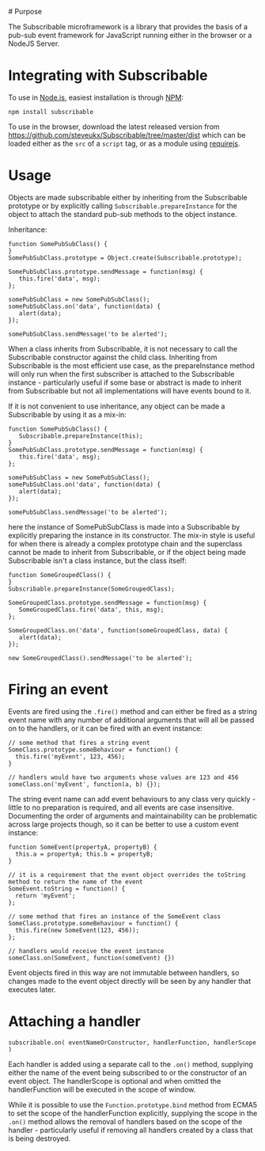 # Purpose

The Subscribable microframework is a library that provides the basis of a pub-sub event framework for JavaScript running
either in the browser or a NodeJS Server.

Integrating with Subscribable
=============================

To use in [Node.js](http://nodejs.org), easiest installation is through [NPM](http://npmjs.org):

    npm install subscribable

To use in the browser, download the latest released version from https://github.com/steveukx/Subscribable/tree/master/dist
which can be loaded either as the `src` of a `script` tag, or as a module using [requirejs](http://requirejs.org).

# Usage

Objects are made subscribable either by inheriting from the Subscribable prototype or by explicitly calling
`Subscribable.prepareInstance` for the object to attach the standard pub-sub methods to the object instance.

Inheritance:

    function SomePubSubClass() {
    }
    SomePubSubClass.prototype = Object.create(Subscribable.prototype);

    SomePubSubClass.prototype.sendMessage = function(msg) {
       this.fire('data', msg);
    };

    somePubSubClass = new SomePubSubClass();
    somePubSubClass.on('data', function(data) {
       alert(data);
    });

    somePubSubClass.sendMessage('to be alerted');

When a class inherits from Subscribable, it is not necessary to call the Subscribable constructor against the child
class. Inheriting from Subscribable is the most efficient use case, as the prepareInstance method will only run when the
first subscriber is attached to the Subscribable instance - particularly useful if some base or abstract is made to
inherit from Subscribable but not all implementations will have events bound to it.

If it is not convenient to use inheritance, any object can be made a Subscribable by using it as a mix-in:

    function SomePubSubClass() {
       Subscribable.prepareInstance(this);
    }
    SomePubSubClass.prototype.sendMessage = function(msg) {
       this.fire('data', msg);
    };

    somePubSubClass = new SomePubSubClass();
    somePubSubClass.on('data', function(data) {
       alert(data);
    });

    somePubSubClass.sendMessage('to be alerted');

here the instance of SomePubSubClass is made into a Subscribable by explicitly preparing the instance in its constructor.
The mix-in style is useful for when there is already a complex prototype chain and the superclass cannot be made to
inherit from Subscribable, or if the object being made Subscribable isn't a class instance, but the class itself:

    function SomeGroupedClass() {
    }
    Subscribable.prepareInstance(SomeGroupedClass);

    SomeGroupedClass.prototype.sendMessage = function(msg) {
       SomeGroupedClass.fire('data', this, msg);
    };

    SomeGroupedClass.on('data', function(someGroupedClass, data) {
       alert(data);
    });

    new SomeGroupedClass().sendMessage('to be alerted');

# Firing an event

Events are fired using the `.fire()` method and can either be fired as a string event name with any number of additional
arguments that will all be passed on to the handlers, or it can be fired with an event instance:

    // some method that fires a string event
    SomeClass.prototype.someBehaviour = function() {
      this.fire('myEvent', 123, 456);
    }

    // handlers would have two arguments whose values are 123 and 456
    someClass.on('myEvent', function(a, b) {});

The string event name can add event behaviours to any class very quickly - little to no preparation is required, and all
events are case insensitive. Documenting the order of arguments and maintainability can be problematic across large
projects though, so it can be better to use a custom event instance:

    function SomeEvent(propertyA, propertyB) {
      this.a = propertyA; this.b = propertyB;
    }

    // it is a requirement that the event object overrides the toString method to return the name of the event
    SomeEvent.toString = function() {
      return 'myEvent';
    };

    // some method that fires an instance of the SomeEvent class
    SomeClass.prototype.someBehaviour = function() {
      this.fire(new SomeEvent(123, 456));
    };

    // handlers would receive the event instance
    someClass.on(SomeEvent, function(someEvent) {})

Event objects fired in this way are not immutable between handlers, so changes made to the event object directly will
be seen by any handler that executes later.

# Attaching a handler

`subscribable.on( eventNameOrConstructor, handlerFunction, handlerScope )`

Each handler is added using a separate call to the `.on()` method, supplying either the name of the event being
subscribed to or the constructor of an event object. The handlerScope is optional and when omitted the handlerFunction
will be executed in the scope of window.

While it is possible to use the `Function.prototype.bind` method from ECMA5 to set the scope of the handlerFunction
explicitly, supplying the scope in the `.on()` method allows the removal of handlers based on the scope of the handler -
particularly useful if removing all handlers created by a class that is being destroyed.
